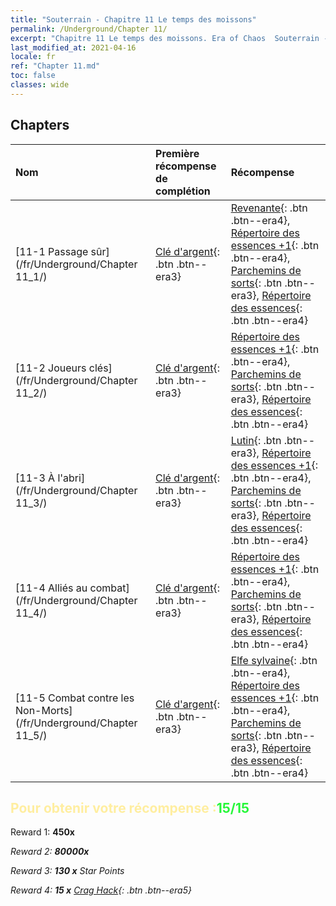 ```yaml
---
title: "Souterrain - Chapitre 11 Le temps des moissons"
permalink: /Underground/Chapter 11/
excerpt: "Chapitre 11 Le temps des moissons. Era of Chaos  Souterrain - Chapitre 11. Le temps des moissons"
last_modified_at: 2021-04-16
locale: fr
ref: "Chapter 11.md"
toc: false
classes: wide
---
```


## Chapters

  | Nom |  Première récompense de complétion | Récompense |
  |:------------|:------------|:------------| 
  | [11-1 Passage sûr](/fr/Underground/Chapter 11_1/) | [Clé d'argent](/fr/Items/con_693/){: .btn .btn--era3} | [Revenante](/fr/Items/unt_210/){: .btn .btn--era4}, [Répertoire des essences +1](/fr/Items/mat_46/){: .btn .btn--era4}, [Parchemins de sorts](/fr/Items/con_694/){: .btn .btn--era3}, [Répertoire des essences](/fr/Items/mat_39/){: .btn .btn--era4} |
  | [11-2 Joueurs clés](/fr/Underground/Chapter 11_2/) | [Clé d'argent](/fr/Items/con_693/){: .btn .btn--era3} | [Répertoire des essences +1](/fr/Items/mat_46/){: .btn .btn--era4}, [Parchemins de sorts](/fr/Items/con_694/){: .btn .btn--era3}, [Répertoire des essences](/fr/Items/mat_39/){: .btn .btn--era4} |
  | [11-3 À l'abri](/fr/Underground/Chapter 11_3/) | [Clé d'argent](/fr/Items/con_693/){: .btn .btn--era3} | [Lutin](/fr/Items/unt_235/){: .btn .btn--era3}, [Répertoire des essences +1](/fr/Items/mat_46/){: .btn .btn--era4}, [Parchemins de sorts](/fr/Items/con_694/){: .btn .btn--era3}, [Répertoire des essences](/fr/Items/mat_39/){: .btn .btn--era4} |
  | [11-4 Alliés au combat](/fr/Underground/Chapter 11_4/) | [Clé d'argent](/fr/Items/con_693/){: .btn .btn--era3} | [Répertoire des essences +1](/fr/Items/mat_46/){: .btn .btn--era4}, [Parchemins de sorts](/fr/Items/con_694/){: .btn .btn--era3}, [Répertoire des essences](/fr/Items/mat_39/){: .btn .btn--era4} |
  | [11-5 Combat contre les Non-Morts](/fr/Underground/Chapter 11_5/) | [Clé d'argent](/fr/Items/con_693/){: .btn .btn--era3} | [Elfe sylvaine](/fr/Items/unt_201/){: .btn .btn--era4}, [Répertoire des essences +1](/fr/Items/mat_46/){: .btn .btn--era4}, [Parchemins de sorts](/fr/Items/con_694/){: .btn .btn--era3}, [Répertoire des essences](/fr/Items/mat_39/){: .btn .btn--era4} |


## <span style="color: #ffeea0">Pour obtenir votre récompense :</span><span style="color: #27f73a">15/15</span>

 Reward 1:  **450x** <i class="fas fa-gem"/>

 Reward 2:  **80000x** <i class="fas fa-coins"/>

 Reward 3: **130 x** Star Points

 Reward 4: **15 x** [Crag Hack](/fr/Items/her_375/){: .btn .btn--era5}

